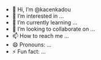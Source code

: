 - 👋 Hi, I’m @kacenkadou
- 👀 I’m interested in ...
- 🌱 I’m currently learning ...
- 💞️ I’m looking to collaborate on ...
- 📫 How to reach me ...
- 😄 Pronouns: ...
- ⚡ Fun fact: ...

<!---
kacenkadou/kacenkadou is a ✨ special ✨ repository because its `README.md` (this file) appears on your GitHub profile.
You can click the Preview link to take a look at your changes.
--->
